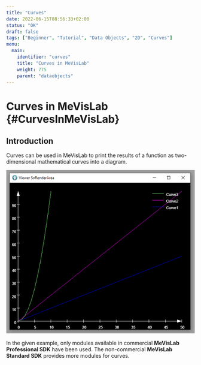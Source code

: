 ```yaml
---
title: "Curves"
date: 2022-06-15T08:56:33+02:00
status: "OK"
draft: false
tags: ["Beginner", "Tutorial", "Data Objects", "2D", "Curves"]
menu: 
  main:
    identifier: "curves"
    title: "Curves in MeVisLab"
    weight: 775
    parent: "dataobjects"
---
```

# Curves in MeVisLab {#CurvesInMeVisLab}
## Introduction
Curves can be used in MeVisLab to print the results of a function as two-dimensional mathematical curves into a diagram.

![Curves in MeVisLab](/images/tutorials/dataobjects/curves/Curves.png "Curves in MeVisLab")

In the given example, only modules available in commercial **MeVisLab Professional SDK** have been used. The non-commercial **MeVisLab Standard SDK** provides more modules for curves.